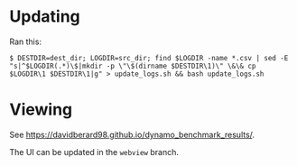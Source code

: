 # Updating

Ran this:
```
$ DESTDIR=dest_dir; LOGDIR=src_dir; find $LOGDIR -name *.csv | sed -E "s|^$LOGDIR(.*)\$|mkdir -p \"\$(dirname $DESTDIR\1)\" \&\& cp $LOGDIR\1 $DESTDIR\1|g" > update_logs.sh && bash update_logs.sh
```

# Viewing

See https://davidberard98.github.io/dynamo_benchmark_results/.

The UI can be updated in the `webview` branch.
